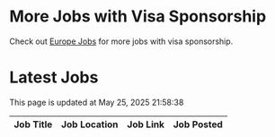 # More Jobs with Visa Sponsorship

Check out [Europe Jobs](https://github.com/sureshparimi/europejobs#latest-jobs) for more jobs with visa sponsorship.

# Latest Jobs

This page is updated at May 25, 2025 21:58:38

| Job Title | Job Location | Job Link | Job Posted |
| --- | --- | --- | --- |
